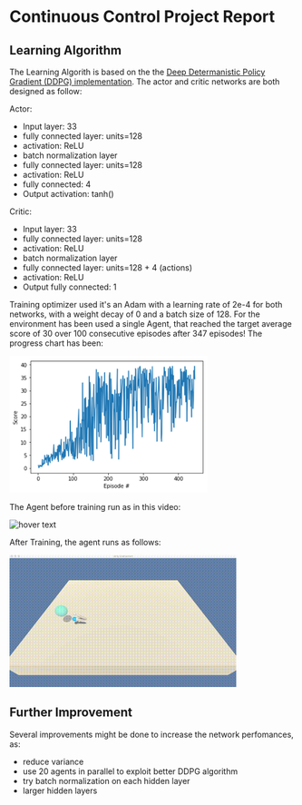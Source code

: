 # Continuous Control Project Report

## Learning Algorithm

The Learning Algorith is based on the the [Deep Determanistic Policy Gradient (DDPG) implementation](https://github.com/udacity/deep-reinforcement-learning/blob/master/ddpg-bipedal/ddpg_agent.py). The actor and critic networks are both designed as follow:

Actor:
- Input layer: 33
- fully connected layer: units=128
- activation: ReLU
- batch normalization layer
- fully connected layer: units=128 
- activation: ReLU
- fully connected: 4
- Output activation: tanh()

Critic:
- Input layer: 33
- fully connected layer: units=128
- activation: ReLU
- batch normalization layer
- fully connected layer: units=128 + 4 (actions)
- activation: ReLU
- Output fully connected: 1

Training optimizer used it's an Adam with a learning rate of 2e-4 for both networks, with a weight decay of 0 and a batch size of 128.
For the environment has been used a single Agent, that reached the target average score of 30 over 100 consecutive episodes after 347 episodes!
The progress chart has been:
<p align="left">
  <img src="running.png" width="350" title="hover text">
</p>

The Agent before training run as in this video:

<p align="left">
  <img src="arm-not-training.gif" width="400" title="hover text">
</p>

After Training, the agent runs as follows:

<p align="left">
  <img src="arm-trained.gif" width="400" title="hover text">
</p>


## Further Improvement

Several improvements might be done to increase the network perfomances, as:
* reduce variance
* use 20 agents in parallel to exploit better DDPG algorithm
* try batch normalization on each hidden layer
* larger hidden layers
